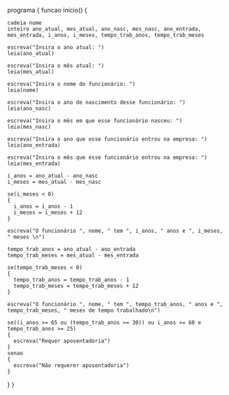 programa {
  funcao inicio() {
    
    cadeia nome
    inteiro ano_atual, mes_atual, ano_nasc, mes_nasc, ano_entrada, mes_entrada, i_anos, i_meses, tempo_trab_anos, tempo_trab_meses

    escreva("Insira o ano atual: ")
    leia(ano_atual)

    escreva("Insira o mês atual: ")
    leia(mes_atual)

    escreva("Insira o nome do funcionário: ")
    leia(nome)

    escreva("Insira o ano de nascimento desse funcionário: ")
    leia(ano_nasc)

    escreva("Insira o mês em que esse funcionário nasceu: ")
    leia(mes_nasc)

    escreva("Insira o ano que esse funcionário entrou na empresa: ")
    leia(ano_entrada)

    escreva("Insira o mês que esse funcionário entrou na empresa: ")
    leia(mes_entrada)

    i_anos = ano_atual - ano_nasc
    i_meses = mes_atual - mes_nasc

    se(i_meses < 0)
    {
      i_anos = i_anos - 1
      i_meses = i_meses + 12
    }

    escreva("O funcionário ", nome, " tem ", i_anos, " anos e ", i_meses, " meses \n")

    tempo_trab_anos = ano_atual - ano_entrada
    tempo_trab_meses = mes_atual - mes_entrada

    se(tempo_trab_meses < 0)
    {
      tempo_trab_anos = tempo_trab_anos - 1
      tempo_trab_meses = tempo_trab_meses + 12
    }

    escreva("O funcionário ", nome, " tem ", tempo_trab_anos, " anos e ", tempo_trab_meses, " meses de tempo trabalhado\n")

    se((i_anos >= 65 ou (tempo_trab_anos >= 30)) ou i_anos >= 60 e tempo_trab_anos >= 25)
    {
      escreva("Requer aposentadoria")
    }
    senao
    {
      escreva("Não requerer aposentadoria")
    }
  }
}

